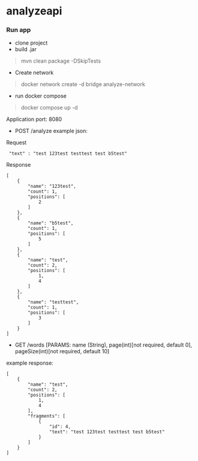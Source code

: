 # analyzeapi

### Run app
- clone project
- build .jar 
> mvn clean package -DSkipTests
- Create network
> docker network create -d bridge analyze-network
- run docker compose
> docker compose up -d

Application port: 8080

- POST /analyze
example json:

Request
``` 
 "text" : "test 123test testtest test b5test"
```

Response
```
[
    {
        "name": "123test",
        "count": 1,
        "positions": [
            2
        ]
    },
    {
        "name": "b5test",
        "count": 1,
        "positions": [
            5
        ]
    },
    {
        "name": "test",
        "count": 2,
        "positions": [
            1,
            4
        ]
    },
    {
        "name": "testtest",
        "count": 1,
        "positions": [
            3
        ]
    }
]
```

- GET /words [PARAMS: name (String), page(int)[not required, default 0], pageSize(int)[not required, default 10]

example response:

```
[
    {
        "name": "test",
        "count": 2,
        "positions": [
            1,
            4
        ],
        "fragments": [
            {
                "id": 4,
                "text": "test 123test testtest test b5test"
            }
        ]
    }
]
```


